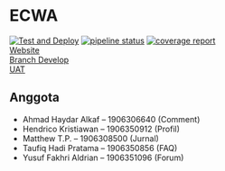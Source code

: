 # ECWA

[![Test and Deploy][actions-badge]][commits-gh]
[![pipeline status][pipeline-badge]][commits-gl]
[![coverage report][coverage-badge]][commits-gl]   
[Website][website]   
[Branch Develop][develop]   
[UAT][UAT]   
## Anggota
- Ahmad Haydar Alkaf – 1906306640 (Comment)
- Hendrico Kristiawan – 1906350912 (Profil)
- Matthew T.P. – 1906308500 (Jurnal)
- Taufiq Hadi Pratama – 1906350856 (FAQ)
- Yusuf Fakhri Aldrian – 1906351096 (Forum)



[actions-badge]: https://github.com/tk-rpl-a6/ecwa-v2/workflows/Test%20and%20Deploy/badge.svg
[commits-gh]: https://github.com/tk-rpl-a6/ecwa-v2/commits/master
[pipeline-badge]: https://gitlab.com/tk-rpl-a6/ecwa-v2/badges/master/pipeline.svg
[coverage-badge]: https://gitlab.com/tk-rpl-a6/ecwa-v2/badges/master/coverage.svg
[commits-gl]: https://gitlab.com/tk-rpl-a6/ecwa-v2/-/commits/master
[repo-gl]: https://gitlab.com/tk-rpl-a6/ecwa-v2
[website]: https://ecwa-a6.herokuapp.com/
[develop]: https://gitlab.com/tk-rpl-a6/ecwa-v2/-/tree/develop
[UAT]: https://docs.google.com/spreadsheets/u/1/d/1NVHwR8PdAegGM-Ns9ANP9eClu1V_TjXN/edit#gid=229880640
